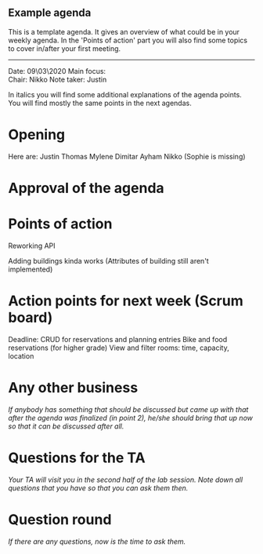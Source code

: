 ## Example agenda

This is a template agenda. It gives an overview of what could be in your weekly agenda.
In the 'Points of action' part you will also find some topics to cover in/after your first meeting. 

---

Date:           09\03\2020
Main focus:     
Chair:          Nikko
Note taker:     Justin

In italics you will find some additional explanations of the agenda points. You will find mostly the same points in the next agendas.

# Opening
Here are:
Justin
Thomas
Mylene
Dimitar
Ayham
Nikko
(Sophie is missing)

# Approval of the agenda

# Points of action
Reworking API

Adding buildings kinda works (Attributes of building still aren't implemented)



# Action points for next week (Scrum board)
Deadline: CRUD for reservations and planning entries
Bike and food reservations (for higher grade)
View and filter rooms: time, capacity, location

# Any other business
*If anybody has something that should be discussed but came up with that after the agenda was finalized (in point 2), he/she should bring that up now so that it can be discussed after all.*

# Questions for the TA
*Your TA will visit you in the second half of the lab session. Note down all questions that you have so that you can ask them then.*

# Question round
*If there are any questions, now is the time to ask them.*
